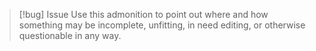 > [!bug] Issue
> Use this admonition to point out where and how something may be incomplete, unfitting, in need editing, or otherwise questionable in any way.